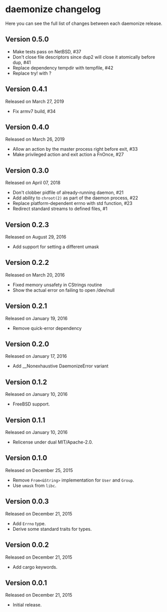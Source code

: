 daemonize changelog
===================

Here you can see the full list of changes between each daemonize release.

Version 0.5.0
-------------

  * Make tests pass on NetBSD, #37
  * Don't close file descriptors since dup2 will close it atomically before dup, #41
  * Replace dependency tempdir with tempfile, #42
  * Replace try! with ?

Version 0.4.1
-------------

Released on March 27, 2019

  * Fix armv7 build, #34

Version 0.4.0
-------------

Released on March 26, 2019

  * Allow an action by the master process right before exit, #33
  * Make privileged action and exit action a FnOnce, #27

Version 0.3.0
-------------

Released on April 07, 2018

  * Don't clobber pidfile of already-running daemon, #21
  * Add ability to `chroot(2)` as part of the daemon process, #22
  * Replace platform-dependent errno with std function, #23
  * Redirect standard streams to defined files, #1

Version 0.2.3
-------------

Released on August 29, 2016

  * Add support for setting a different umask

Version 0.2.2
-------------

Released on March 20, 2016

  * Fixed memory unsafety in CStrings routine
  * Show the actual error on failing to open /dev/null

Version 0.2.1
-------------

Released on January 19, 2016

  * Remove quick-error dependency

Version 0.2.0
-------------

Released on January 17, 2016

  * Add __Nonexhaustive DaemonizeError variant

Version 0.1.2
-------------

Released on January 10, 2016

  * FreeBSD support.

Version 0.1.1
-------------

Released on January 10, 2016

  * Relicense under dual MIT/Apache-2.0.

Version 0.1.0
-------------

Released on December 25, 2015

  * Remove `From<&String>` implementation for `User` and `Group`.
  * Use `umask` from `libc`.

Version 0.0.3
-------------

Released on December 21, 2015

  * Add `Errno` type.
  * Derive some standard traits for types.


Version 0.0.2
-------------

Released on December 21, 2015

  * Add cargo keywords.


Version 0.0.1
-------------

Released on December 21, 2015

  * Initial release.

